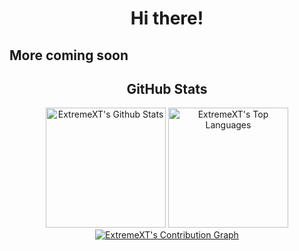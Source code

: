 <h1 align="center">Hi there!</h1>

## More coming soon

<h2 align = "center">GitHub Stats</h2>
<div> 
<p align = "center">
  <a href="https://github.com/ExtremeXT"><img alt="ExtremeXT's Github Stats" src="https://github-readme-stats.vercel.app/api/?username=ExtremeXT&show_icons=true&include_all_commits=true&count_private=true&theme=material-palenight&hide_border=true&bg_color=1F222E&title_color=F85D7F&icon_color=F8D866&line_height=28&rank_icon=github" height="192px"/></a>
  <a href="https://github.com/ExtremeXT"><img alt="ExtremeXT's Top Languages" src="https://denvercoder1-github-readme-stats.vercel.app/api/top-langs/?username=ExtremeXT&langs_count=8&layout=compact&theme=material-palenight&hide_border=true&bg_color=1F222E&title_color=F85D7F&icon_color=F8D866" height="192px"/></a>
  <a href="https://github.com/ExtremeXT"><img alt="ExtremeXT's Contribution Graph" src="https://github-readme-activity-graph.vercel.app/graph?username=ExtremeXT&theme=dracula&bg_color=1F222E&title_color=F85D7F&point=F8D866&line=F85D7F&color=a6accd&hide_border=true&radius=4.5" /></a>
</p>
</div>
<br>
